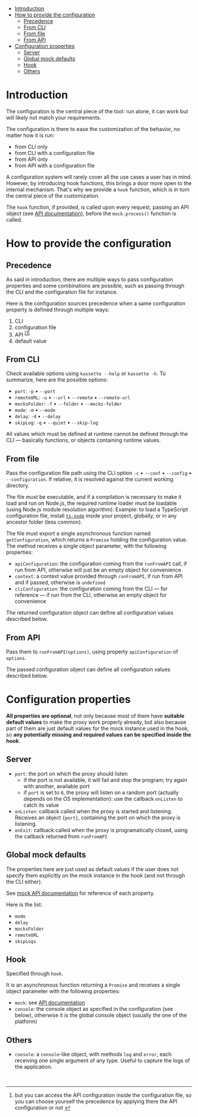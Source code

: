<!-- TOC -->

- [Introduction](#introduction)
- [How to provide the configuration](#how-to-provide-the-configuration)
  - [Precedence](#precedence)
  - [From CLI](#from-cli)
  - [From file](#from-file)
  - [From API](#from-api)
- [Configuration properties](#configuration-properties)
  - [Server](#server)
  - [Global mock defaults](#global-mock-defaults)
  - [Hook](#hook)
  - [Others](#others)

<!-- /TOC -->





<a id="markdown-introduction" name="introduction"></a>
# Introduction

The configuration is the central piece of the tool: run alone, it can work but will likely not match your requirements.

The configuration is there to ease the customization of the behavior, no matter how it is run:

- from CLI only
- from CLI with a configuration file
- from API only
- from API with a configuration file

A configuration system will rarely cover all the use cases a user has in mind. However, by introducing hook functions, this brings a door more open to the internal mechanism. That's why we provide a `hook` function, which is in turn the central piece of the customization.

The `hook` function, if provided, is called upon every request, passing an API object (see [API documentation](./api.md#mock-instance)), before the `mock.process()` function is called.





<a id="markdown-how-to-provide-the-configuration" name="how-to-provide-the-configuration"></a>
# How to provide the configuration

<a id="markdown-precedence" name="precedence"></a>
## Precedence

As said in introduction, there are multiple ways to pass configuration properties and some combinations are possible, such as passing through the CLI and the configuration file for instance.

Here is the configuration sources precedence when a same configuration property is defined through multiple ways:

1. CLI
2. configuration file
3. <a id="footnote-source-1" name="footnote-source-1"></a>API <sup><a href="#footnote-1">[1]</a></sup>
4. default value

<a id="markdown-from-cli" name="from-cli"></a>
## From CLI

Check available options using `kassette --help` or `kassette -h`. To summarize, here are the possible options:

- `port`: `-p` • `--port`
- `remoteURL`: `-u` • `--url` • `--remote` • `--remote-url`
- `mocksFolder`: `-f` • `--folder` • `--mocks-folder`
- `mode`: `-m` • `--mode`
- `delay`: `-d` • `--delay`
- `skipLog`: `-q` • `--quiet` • `--skip-log`

All values which must be defined at runtime cannot be defined through the CLI — basically functions, or objects containing runtime values.

<a id="markdown-from-file" name="from-file"></a>
## From file

Pass the configuration file path using the CLI option `-c` • `--conf` • `--config` • `--configuration`. If relative, it is resolved against the current working directory.

The file must be executable, and if a compilation is necessary to make it load and run on Node.js, the required runtime loader must be loadable (using Node.js module resolution algorithm).
Example: to load a TypeScript configuration file, install [`ts-node`](https://www.npmjs.com/package/ts-node) inside your project, globally, or in any ancestor folder (less common).

The file must export a single asynchronous function named `getConfiguration`, which returns a `Promise` holding the configuration value. The method receives a single object parameter, with the following properties:

- `apiConfiguration`: the configuration coming from the `runFromAPI` call, if run from API, otherwise will just be an empty object for convenience
- `context`: a context value provided through `runFromAPI`, if run from API and if passed, otherwise is `undefined`
- `cliConfiguration`: the configuration coming from the CLI — for reference — if run from the CLI, otherwise an empty object for convenience

The returned configuration object can define all configuration values described below.

<a id="markdown-from-api" name="from-api"></a>
## From API

Pass them to `runFromAPI(options)`, using property `apiConfiguration` of `options`.

The passed configuration object can define all configuration values described below.





<a id="markdown-configuration-properties" name="configuration-properties"></a>
# Configuration properties

__All properties are optional__, not only because most of them have __suitable default values__ to make the proxy work properly already, but also because part of them are just default values for the mock instance used in the hook, so __any potentially missing and required values can be specified inside the hook__.

<a id="markdown-server" name="server"></a>
## Server

- `port`: the port on which the proxy should listen
  - if the port is not available, it will fail and stop the program; try again with another, available port
  - if `port` is set to `0`, the proxy will listen on a random port (actually depends on the OS implementation): use the callback `onListen` to catch its value
- `onListen`: callback called when the proxy is started and listening. Receives an object `{port}`, containing the port on which the proxy is listening.
- `onExit`: callback called when the proxy is programatically closed, using the callback returned from `runFromAPI`

<a id="markdown-global-mock-defaults" name="global-mock-defaults"></a>
## Global mock defaults

The properties here are just used as default values if the user does not specify them explicitly on the mock instance in the hook (and not through the CLI either).

See [mock API documentation](./api.md#mock-instance) for reference of each property.

Here is the list:

- `mode`
- `delay`
- `mocksFolder`
- `remoteURL`
- `skipLogs`

<a id="markdown-hook" name="hook"></a>
## Hook

Specified through `hook`.

It is an asynchronous function returning a `Promise` and receives a single object parameter with the following properties:

- `mock`: see [API documentation](./api.md#mock-instance)
- `console`: the console object as specified in the configuration (see below), otherwise it is the global console object (usually the one of the platform)

<a id="markdown-others" name="others"></a>
## Others

- `console`: a `console`-like object, with methods `log` and `error`, each receiving one single argument of any type. Useful to capture the logs of the application.

<br/>

----

1. <a id="footnote-1" name="footnote-1"></a>but you can access the API configuration inside the configuration file, so you can choose yourself the precedence by applying there the API configuration or not <a href="#footnote-source-1">↩︎</a>
